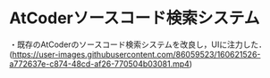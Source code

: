 # AtCoderソースコード検索システム
・既存のAtCoderのソースコード検索システムを改良し，UIに注力した．
(https://user-images.githubusercontent.com/86059523/160621526-a772637e-c874-48cd-af26-770504b03081.mp4)
